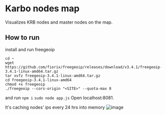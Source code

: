 # Karbo nodes map

Visualizes KRB nodes and master nodes on the map.

## How to run
install and run freegeoip
```
cd ~
wget https://github.com/fiorix/freegeoip/releases/download/v3.4.1/freegeoip-3.4.1-linux-amd64.tar.gz
tar xvfz freegeoip-3.4.1-linux-amd64.tar.gz
cd freegeoip-3.4.1-linux-amd64
chmod +x freegeoip
./freegeoip --cors-origin "<SITE>" --quota-max 0
```
and run
`npm i`
`sudo node app.js`
Open localhost:8081.

It's caching nodes' ips every 24 hrs into memory 
![image](https://user-images.githubusercontent.com/3770296/43407301-0869e3dc-9427-11e8-91f5-641fce4aa510.png)